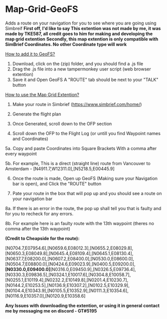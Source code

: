 # Map-Grid-GeoFS
Adds a route on your navigation for you to see where you are going using Simbreif 
**First off, I'd like to say This extention was not made by me, it was made by TKE587, all credit goes to him for making and developing the map grid extention**
**Secondly, this map extention is only compatible with SimBrief Coordinates. No other Coordinate type will work**

<ins>How to add it to GeoFS?</ins>
1. Download, click on the (zip) folder, and you should find a .js file
2. Drag the .js file into a new tampermonkey user script (web browser extention) 
3. Save it and Open GeoFS
A "ROUTE" tab should be next to your "TALK" button

<ins>How to use the Map Grid Extention?</ins>
1. Make your route in Simbrief (https://www.simbrief.com/home/)

2. Generate the flight plan

3. Once Generated, scroll down to the OFP section

4. Scroll down the OFP to the Flight Log (or untill you find Waypoint names and Coordinates)

5a. Copy and paste Coordinates into Square Brackets With a comma after every waypoint

5b. For example, This is a direct (straight line) route from Vancouver to Amsterdam - [N4911.7,W12311.0],[N5218.5,E00445.9]

6. Once the route is made, Open up GeoFS (Making sure your Navigation bar is open), and Click the "ROUTE" button

7. Pate your route in the box that will pop up and you should see a route on your navigation bar

8a. If there is an error in the route, the pop up shall tell you that is faulty and for you to recheck for any errors. 

8b. For example here is an faulty route with the 13th waypoint (theres no comma after the 13th waypoint) 

**(Credit to Cheapside for the route):**

[N0704.7,E07954.6],[N0659.6,E08012.3],[N0655.2,E08029.8],[N0650.3,E08049.8],[N0645.4,E08109.4],[N0645.1,E08130.4],[N0637.7,E08200.0],[N0607.2,E08400.0],[N0530.0,E08600.0],[N0504.7,E08800.0],[N0424.6,E09023.9],[N0400.5,E09200.0],**[N0330.0,E09400.0]**[N0316.0,E09450.9],[N0326.5,E09736.4],[N0330.3,E09836.5],[N0324.1,E10017.6],[N0304.8,E10058.7],[N0255.1,E10119.4],[N0232.2,E10149.8],[N0201.4,E10230.7],[N0144.2,E10253.5],[N0136.9,E10307.2],[N0102.5,E10329.9],[N0104.4,E10343.9],[N0105.5,E10352.9],[N0111.3,E10354.6],[N0116.9,E10357.0],[N0120.9,E10358.6] 

**Any Issues with downloading the extention, or using it in general contact me by messaging me on discord - GT#5195**
